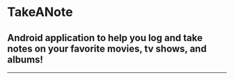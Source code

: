 # TakeANote
## Android application to help you log and take notes on your favorite movies, tv shows, and albums!

---
